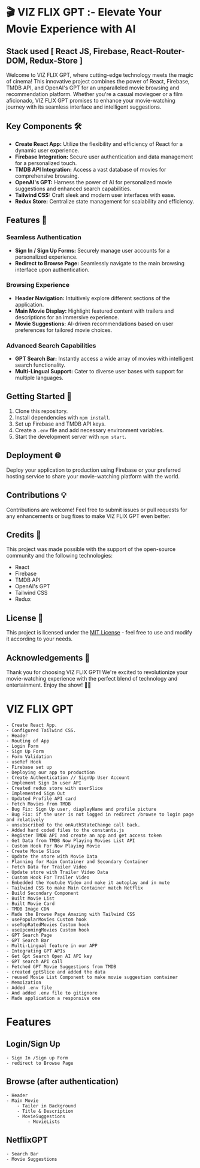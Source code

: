 # 🎬 VIZ FLIX GPT :- Elevate Your Movie Experience with AI   

## Stack used  [ React JS, Firebase, React-Router-DOM, Redux-Store ]

Welcome to VIZ FLIX GPT, where cutting-edge technology meets the magic of cinema! This innovative project combines the power of React, Firebase, TMDB API, and OpenAI's GPT for an unparalleled movie browsing and recommendation platform. Whether you're a casual moviegoer or a film aficionado, VIZ FLIX GPT promises to enhance your movie-watching journey with its seamless interface and intelligent suggestions.

## Key Components 🛠️

- **Create React App:** Utilize the flexibility and efficiency of React for a dynamic user experience.
- **Firebase Integration:** Secure user authentication and data management for a personalized touch.
- **TMDB API Integration:** Access a vast database of movies for comprehensive browsing.
- **OpenAI's GPT:** Harness the power of AI for personalized movie suggestions and enhanced search capabilities.
- **Tailwind CSS:** Craft sleek and modern user interfaces with ease.
- **Redux Store:** Centralize state management for scalability and efficiency.

## Features 🌟

### Seamless Authentication

- **Sign In / Sign Up Forms:** Securely manage user accounts for a personalized experience.
- **Redirect to Browse Page:** Seamlessly navigate to the main browsing interface upon authentication.

### Browsing Experience

- **Header Navigation:** Intuitively explore different sections of the application.
- **Main Movie Display:** Highlight featured content with trailers and descriptions for an immersive experience.
- **Movie Suggestions:** AI-driven recommendations based on user preferences for tailored movie choices.

### Advanced Search Capabilities

- **GPT Search Bar:** Instantly access a wide array of movies with intelligent search functionality.
- **Multi-Lingual Support:** Cater to diverse user bases with support for multiple languages.

## Getting Started 🚀

1. Clone this repository.
2. Install dependencies with `npm install`.
3. Set up Firebase and TMDB API keys.
4. Create a `.env` file and add necessary environment variables.
5. Start the development server with `npm start`.

## Deployment 🌐

Deploy your application to production using Firebase or your preferred hosting service to share your movie-watching platform with the world.

## Contributions 💡

Contributions are welcome! Feel free to submit issues or pull requests for any enhancements or bug fixes to make VIZ FLIX GPT even better.

## Credits 🙌

This project was made possible with the support of the open-source community and the following technologies:

- React
- Firebase
- TMDB API
- OpenAI's GPT
- Tailwind CSS
- Redux

## License 📝

This project is licensed under the [MIT License](LICENSE) - feel free to use and modify it according to your needs.

## Acknowledgements 🎉

Thank you for choosing VIZ FLIX GPT! We're excited to revolutionize your movie-watching experience with the perfect blend of technology and entertainment. Enjoy the show! 🍿🎥

# VIZ FLIX GPT

    - Create React App.
    - Configured Tailwind CSS.
    - Header
    - Routing of App
    - Login Form
    - Sign Up Form
    - Form Validation
    - useRef Hook
    - Firebase set up
    - Deploying our app to production
    - Create Authentication // SignUp User Account
    - Implement Sign In user API
    - Created redux store with userSlice
    - Implemented Sign Out
    - Updated Profile API card
    - Fetch Movies from TMDB
    - Bug Fix: Sign Up user, diaplayName and profile picture
    - Bug Fix: if the user is not logged in redirect /browse to login page and relatively
    - unsubscribed to the onAuthStateChange call back.
    - Added hard coded files to the constants.js
    - Register TMDB API and create an app and get access token
    - Get Data from TMDB Now Playing Movies List API
    - Custom Hook For Now Playing Movie
    - Create Movie Slice
    - Update the store with Movie Data
    - Planning for Main Container and Secondary Container
    - Fetch Data for Trailer Video
    - Update store with Trailer Video Data
    - Custom Hook For Trailer Video
    - Embedded the Youtube Video and make it autoplay and in mute
    - Tailwind CSS to make Main Container match Netflix
    - Build Secondary Component
    - Built Movie List
    - Built Movie Card
    - TMDB Image CDN
    - Made the Browse Page Amazing with Tailwind CSS
    - usePopularMovies Custom hook
    - useTopRatedMovies Custom hook
    - useUpcomingMovies Custom hook
    - GPT Search Page
    - GPT Search Bar
    - Multi-Lingual feature in our APP
    - Integrating GPT APIs
    - Get Gpt Search Open AI API key
    - GPT search API call
    - Fetched GPT Movie Suggestions from TMDB
    - created gptSlice and added the data
    - reused Movie List Component to make movie suggestion container
    - Memoization
    - Added .env file
    - And added .env file to gitignore
    - Made application a responsive one

# Features

## Login/Sign Up

    - Sign In /Sign up Form
    - redirect to Browse Page

## Browse (after authentication)

    - Header
    - Main Movie
        - Tailer in Background
        - Title & Description
        - MovieSuggestions
            - MovieLists

## NetflixGPT

    - Search Bar
    - Movie Suggestions
